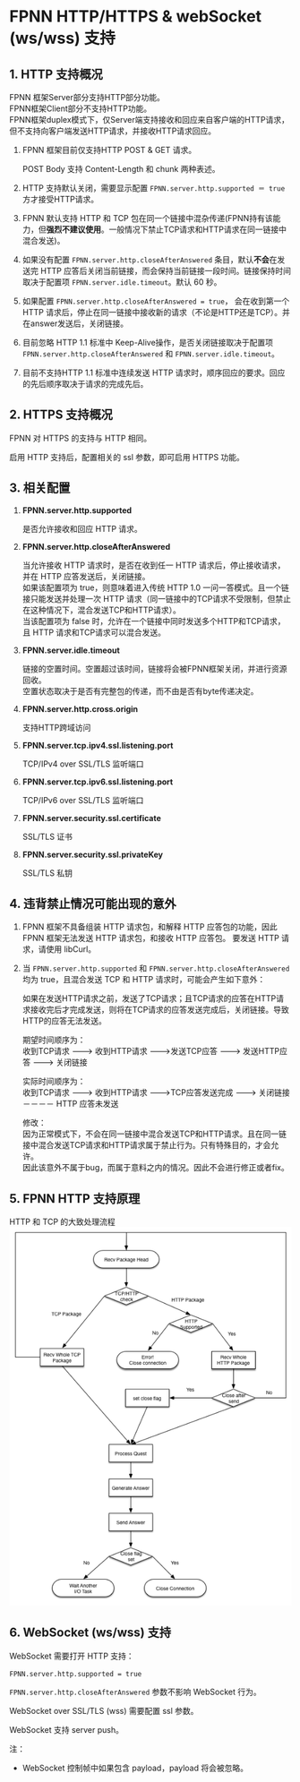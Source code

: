 # FPNN HTTP/HTTPS & webSocket (ws/wss) 支持

## 1. HTTP 支持概况

FPNN 框架Server部分支持HTTP部分功能。  
FPNN框架Client部分不支持HTTP功能。  
FPNN框架duplex模式下，仅Server端支持接收和回应来自客户端的HTTP请求，但不支持向客户端发送HTTP请求，并接收HTTP请求回应。

1. FPNN 框架目前仅支持HTTP POST & GET 请求。

	POST Body 支持 Content-Length 和 chunk 两种表述。

1. HTTP 支持默认关闭，需要显示配置 `FPNN.server.http.supported ＝ true` 方才接受HTTP请求。
1. FPNN 默认支持 HTTP 和 TCP 包在同一个链接中混杂传递(FPNN持有该能力，但**强烈不建议使用**。一般情况下禁止TCP请求和HTTP请求在同一链接中混合发送)。
1. 如果没有配置 `FPNN.server.http.closeAfterAnswered` 条目，默认**不会**在发送完 HTTP 应答后关闭当前链接，而会保持当前链接一段时间。链接保持时间 取决于配置项 `FPNN.server.idle.timeout`。默认 60 秒。
1. 如果配置 `FPNN.server.http.closeAfterAnswered = true`， 会在收到第一个 HTTP 请求后，停止在同一链接中接收新的请求（不论是HTTP还是TCP）。并在answer发送后，关闭链接。
1. 目前忽略 HTTP 1.1 标准中 Keep-Alive操作，是否关闭链接取决于配置项 `FPNN.server.http.closeAfterAnswered` 和 `FPNN.server.idle.timeout`。
1. 目前不支持HTTP 1.1 标准中连续发送 HTTP 请求时，顺序回应的要求。回应的先后顺序取决于请求的完成先后。


## 2. HTTPS 支持概况

FPNN 对 HTTPS 的支持与 HTTP 相同。

启用 HTTP 支持后，配置相关的 ssl 参数，即可启用 HTTPS 功能。


## 3. 相关配置

1. **FPNN.server.http.supported**

	是否允许接收和回应 HTTP 请求。

1. **FPNN.server.http.closeAfterAnswered**

	当允许接收 HTTP 请求时，是否在收到任一 HTTP 请求后，停止接收请求，并在 HTTP 应答发送后，关闭链接。  
	如果该配置项为 true，则意味着进入传统 HTTP 1.0 一问一答模式。且一个链接只能发送并处理一次 HTTP 请求（同一链接中的TCP请求不受限制，但禁止在这种情况下，混合发送TCP和HTTP请求）。  
	当该配置项为 false 时，允许在一个链接中同时发送多个HTTP和TCP请求，且 HTTP 请求和TCP请求可以混合发送。

1. **FPNN.server.idle.timeout**

	链接的空置时间。空置超过该时间，链接将会被FPNN框架关闭，并进行资源回收。  
	空置状态取决于是否有完整包的传递，而不由是否有byte传递决定。

1. **FPNN.server.http.cross.origin**

	支持HTTP跨域访问

1. **FPNN.server.tcp.ipv4.ssl.listening.port**

	TCP/IPv4 over SSL/TLS 监听端口

1. **FPNN.server.tcp.ipv6.ssl.listening.port**

	TCP/IPv6 over SSL/TLS 监听端口


1. **FPNN.server.security.ssl.certificate**

	SSL/TLS 证书

1. **FPNN.server.security.ssl.privateKey**

	SSL/TLS 私钥


## 4. 违背禁止情况可能出现的意外

1. FPNN 框架不具备组装 HTTP 请求包，和解释 HTTP 应答包的功能，因此 FPNN 框架无法发送 HTTP 请求包，和接收 HTTP 应答包。
	要发送 HTTP 请求，请使用 libCurl。

1. 当 `FPNN.server.http.supported` 和 `FPNN.server.http.closeAfterAnswered` 均为 true，且混合发送 TCP 和 HTTP 请求时，可能会产生如下意外：

	如果在发送HTTP请求之前，发送了TCP请求；且TCP请求的应答在HTTP请求接收完后才完成发送，则将在TCP请求的应答发送完成后，关闭链接。导致HTTP的应答无法发送。

	期望时间顺序为：  
	收到TCP请求 ---> 收到HTTP请求 --->发送TCP应答 ---> 发送HTTP应答 ---> 关闭链接

	实际时间顺序为：  
	收到TCP请求 ---> 收到HTTP请求 --->TCP应答发送完成 ---> 关闭链接－－－－ HTTP 应答未发送

	修改：  
	因为正常模式下，不会在同一链接中混合发送TCP和HTTP请求。且在同一链接中混合发送TCP请求和HTTP请求属于禁止行为。只有特殊目的，才会允许。  
	因此该意外不属于bug，而属于意料之内的情况。因此不会进行修正或者fix。


## 5. FPNN HTTP 支持原理

HTTP 和 TCP 的大致处理流程  
![HTTP 和 TCP 的处理流程图](fpnn-http-tcp-flow.png)


## 6. WebSocket (ws/wss) 支持

WebSocket 需要打开 HTTP 支持：

	FPNN.server.http.supported = true

`FPNN.server.http.closeAfterAnswered` 参数不影响 WebSocket 行为。

WebSocket over SSL/TLS (wss) 需要配置 ssl 参数。

WebSocket 支持 server push。

注：

+ WebSocket 控制帧中如果包含 payload，payload 将会被忽略。
